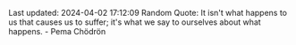 Last updated: 2024-04-02 17:12:09
Random Quote: It isn't what happens to us that causes us to suffer; it's what we say to ourselves about what happens. - Pema Chödrön